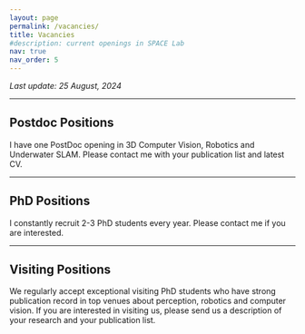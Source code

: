 ```yaml
---
layout: page
permalink: /vacancies/
title: Vacancies
#description: current openings in SPACE Lab
nav: true
nav_order: 5
---
```


*Last update: 25 August, 2024*

---
## **Postdoc Positions**

I have one PostDoc opening in 3D Computer Vision, Robotics and Underwater SLAM. Please contact me with your publication list and latest CV.

---
## **PhD Positions**

I constantly recruit 2-3 PhD students every year. Please contact me if you are interested. 

---
## **Visiting Positions**

We regularly accept exceptional visiting PhD students who have strong publication record in top venues about perception, robotics and computer vision. If you are interested in visiting us, please send us a description of your research and your publication list.
